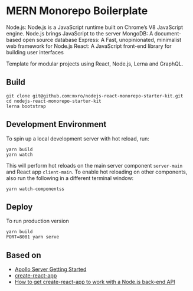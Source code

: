 # MERN Monorepo Boilerplate

Node.js: Node.js is a JavaScript runtime built on Chrome’s V8 JavaScript engine. Node.js brings JavaScript to the server
MongoDB: A document-based open source database
Express: A Fast, unopinionated, minimalist web framework for Node.js
React: A JavaScript front-end library for building user interfaces


Template for modular projects using React, Node.js, Lerna and GraphQL.

## Build

```
git clone git@github.com:mxro/nodejs-react-monorepo-starter-kit.git
cd nodejs-react-monorepo-starter-kit
lerna bootstrap
```

## Development Environment

To spin up a local development server with hot reload, run:

```
yarn build
yarn watch
```

This will perform hot reloads on the main server component `server-main` and React app `client-main`. To enable hot reloading on other components, also run the following in a different terminal window:

```
yarn watch-componentss
```

## Deploy

To run production version

```
yarn build
PORT=8081 yarn serve
```

## Based on

- [Apollo Server Getting Started](https://www.apollographql.com/docs/apollo-server/getting-started.html)
- [create-react-app](https://github.com/facebook/create-react-app)
- [How to get create-react-app to work with a Node.js back-end API](https://medium.freecodecamp.org/how-to-make-create-react-app-work-with-a-node-backend-api-7c5c48acb1b0)
